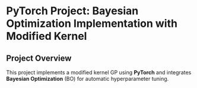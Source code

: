 # PyTorch Project: Bayesian Optimization Implementation with Modified Kernel

## Project Overview

This project implements a modified kernel GP using **PyTorch** and integrates **Bayesian Optimization** (BO) for automatic hyperparameter tuning. 
